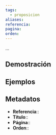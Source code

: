 ```yaml
---
tags:
  - proposicion
aliases: 
referencia: 
pagina: 
orden:
---
```

...

## Demostración

## Ejemplos

## Metadatos
- **Referencia**::
- **Título**::
- **Página**::
- **Orden**::
